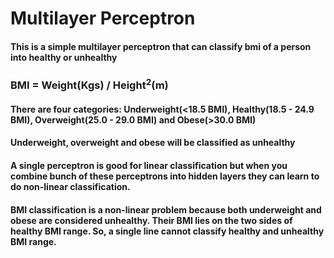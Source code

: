 # Multilayer Perceptron

#### This is a simple multilayer perceptron that can classify bmi of a person into healthy or unhealthy

### BMI = Weight(Kgs) / Height<sup>2</sup>(m)

#### There are four categories: Underweight(<18.5 BMI), Healthy(18.5 - 24.9 BMI), Overweight(25.0 - 29.0 BMI) and Obese(>30.0 BMI)

#### Underweight, overweight and obese will be classified as unhealthy

#### A single perceptron is good for linear classification but when you combine bunch of these perceptrons into hidden layers they can learn to do non-linear classification. 
#### BMI classification is a non-linear problem because both underweight and obese are considered unhealthy. Their BMI lies on the two sides of healthy BMI range. So, a single line cannot classify healthy and unhealthy BMI range. 
